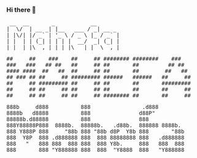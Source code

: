 ### Hi there 👋

<pre>
 __  __       _           __       
|  \/  | __ _| |__   ___ / _| __ _ 
| |\/| |/ _` | '_ \ / _ \ |_ / _` |
| |  | | (_| | | | |  __/  _| (_| |
|_|  |_|\__,_|_| |_|\___|_|  \__,_|
</pre>

<pre>
##     ##    ###    ##     ## ######## ########    ###    
###   ###   ## ##   ##     ## ##       ##         ## ##   
#### ####  ##   ##  ##     ## ##       ##        ##   ##  
## ### ## ##     ## ######### ######   ######   ##     ## 
##     ## ######### ##     ## ##       ##       ######### 
##     ## ##     ## ##     ## ##       ##       ##     ## 
##     ## ##     ## ##     ## ######## ##       ##     ## 
</pre>

<pre>
888b     d888          888                .d888         
8888b   d8888          888               d88P"          
88888b.d88888          888               888            
888Y88888P888  8888b.  88888b.   .d88b.  888888 8888b.  
888 Y888P 888     "88b 888 "88b d8P  Y8b 888       "88b 
888  Y8P  888 .d888888 888  888 88888888 888   .d888888 
888   "   888 888  888 888  888 Y8b.     888   888  888 
888       888 "Y888888 888  888  "Y8888  888   "Y888888 
</pre>


<!--
**MahefaAbel/MahefaAbel** is a ✨ _special_ ✨ repository because its `README.md` (this file) appears on your GitHub profile.

Here are some ideas to get you started:

- 🔭 I’m currently working on ...
- 🌱 I’m currently learning ...
- 👯 I’m looking to collaborate on ...
- 🤔 I’m looking for help with ...
- 💬 Ask me about ...
- 📫 How to reach me: ...
- 😄 Pronouns: ...
- ⚡ Fun fact: ...
-->
